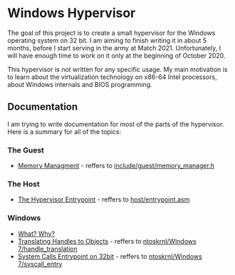 # Windows Hypervisor

The goal of this project is to create a small hypervisor for the Windows operating system on 32 bit. I am aiming to finish writing it in about 5 months, before I start serving in the army at Match 2021. Unfortunately, I will have enough time to work on it only at the beginning of October 2020.

This hypervisor is not written for any specific usage. My main motivation is to learn about the virtualization technology on x86-64 Intel processors, about Windows internals and BIOS programming.

## Documentation

I am trying to write documentation for most of the parts of the hypervisor.  
Here is a summary for all of the topics:

### The Guest

* [Memory Managment](docs/guest/memory_manager.md) - reffers to [include/guest/memory_manager.h](include/guest/memory_manager.h)

### The Host

* [The Hypervisor Entrypoint](docs/host/entrypoint.md) - reffers to [host/entrypoint.asm](host/entrypoint.asm)

### Windows

* [What? Why?](docs/ntoskrnl/general.md) 
* [Translating Handles to Objects](docs/ntoskrnl/handle_translation.md) - reffers to [ntoskrnl/Windows 7/handle_translation](toskrnl/Windows%207/handle_translation)
* [System Calls Entrypoint on 32bit](docs/ntoskrnl/syscall_entry.md) - reffers to [ntoskrnl/Windows 7/syscall_entry](ntoskrnl/Windows%207/syscall_entry)
